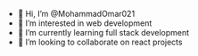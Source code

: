 - 👋 Hi, I’m @MohammadOmar021
- 👀 I’m interested in web development 
- 🌱 I’m currently learning full stack development 
- 💞️ I’m looking to collaborate on react projects 


<!---
MohammadOmar021/MohammadOmar021 is a ✨ special ✨ repository because its `README.md` (this file) appears on your GitHub profile.
You can click the Preview link to take a look at your changes.
--->
